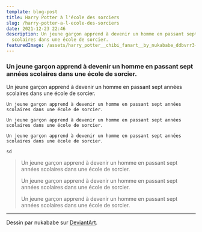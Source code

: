 ```yaml
---
template: blog-post
title: Harry Potter à l'école des sorciers
slug: /harry-potter-a-l-ecole-des-sorciers
date: 2021-12-23 22:46
description: Un jeune garçon apprend à devenir un homme en passant sept années
  scolaires dans une école de sorcier.
featuredImage: /assets/harry_potter__chibi_fanart__by_nukababe_ddbvrr3-fullview.jpg
---
```

### Un jeune garçon apprend à devenir un homme en passant sept années scolaires dans une école de sorcier.

Un jeune garçon apprend à devenir un homme en passant sept années scolaires dans une école de sorcier.

```
Un jeune garçon apprend à devenir un homme en passant sept années scolaires dans une école de sorcier.

Un jeune garçon apprend à devenir un homme en passant sept années scolaires dans une école de sorcier.

Un jeune garçon apprend à devenir un homme en passant sept années scolaires dans une école de sorcier.
```

`sd`

> Un jeune garçon apprend à devenir un homme en passant sept années scolaires dans une école de sorcier.
>
> Un jeune garçon apprend à devenir un homme en passant sept années scolaires dans une école de sorcier.
>
> Un jeune garçon apprend à devenir un homme en passant sept années scolaires dans une école de sorcier.

- - -

Dessin par nukababe sur [DeviantArt](https://www.deviantart.com/nukababe/art/Harry-Potter-Chibi-Fanart-806018367).
